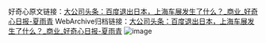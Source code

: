 好奇心原文链接：[大公司头条：百度退出日本，上海车展发生了什么？_商业_好奇心日报-夏雨青](https://www.qdaily.com/articles/8695.html)
WebArchive归档链接：[大公司头条：百度退出日本，上海车展发生了什么？_商业_好奇心日报-夏雨青](http://web.archive.org/web/20190623153315/https://www.qdaily.com/articles/8695.html)
![image](http://ww3.sinaimg.cn/large/007d5XDply1g3vdnqxq73j30u03xgnpd)